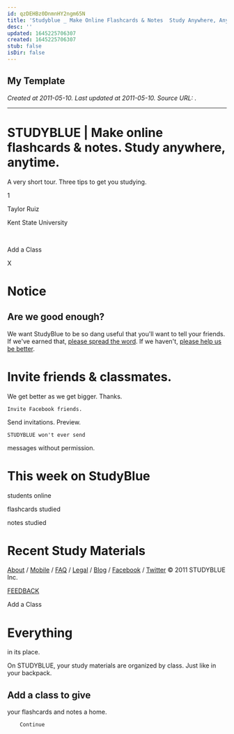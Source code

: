 ```yaml
---
id: qzDEHBz0DnmnHY2ngm65N
title: 'Studyblue _ Make Online Flashcards & Notes  Study Anywhere, Anytime_'
desc: ''
updated: 1645225706307
created: 1645225706307
stub: false
isDir: false
---
```

My Template
---

_Created at 2011-05-10._
_Last updated at 2011-05-10._
_Source URL: [](http://www.studyblue.com/)._




---

# STUDYBLUE | Make online flashcards & notes. Study anywhere, anytime.


A very short tour. Three tips to get you studying.

  

1 

Taylor Ruiz

Kent State University

 

Add a Class

X

# Notice

## Are we good enough?

We want StudyBlue to be so dang useful that you'll want to tell your friends. If we've earned that, [please spread the word](http://www.studyblue.com/#account/share). If we haven't, [please help us be better](http://help.studyblue.com).

 

# Invite friends & classmates.

We get better as we get bigger. Thanks.

	Invite Facebook friends.

Send invitations.
Preview.

	STUDYBLUE won't ever send
messages without permission.

# This week on StudyBlue

students online

flashcards studied

notes studied

# Recent Study Materials

							
[About](http://company.studyblue.com/) / [Mobile](http://www.studyblue.com/mobile/) / [FAQ](http://company.studyblue.com/faq/) / [Legal](http://company.studyblue.com/legal/) / [Blog](http://company.studyblue.com/blog/) / [Facebook](http://www.facebook.com/studyblue/) / [Twitter](http://www.twitter.com/studyblue/)
© 2011 STUDYBLUE Inc.

[FEEDBACK](http://www.studyblue.com/#)

Add a Class

	

# Everything
in its place.

On STUDYBLUE,
your study materials
are organized by class. Just like in your backpack.

## Add a class to give
your flashcards and notes a home.

		Continue

